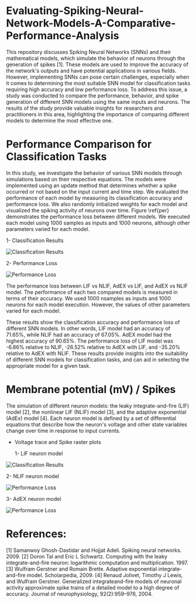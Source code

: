 # Evaluating-Spiking-Neural-Network-Models-A-Comparative-Performance-Analysis


This repository discusses Spiking Neural Networks (SNNs) and their mathematical models, which simulate the behavior of neurons through the generation of spikes [1]. These models are used to improve the accuracy of the network's outputs and have potential applications in various fields. However, implementing SNNs can pose certain challenges, especially when it comes to determining the most suitable SNN model for classification tasks requiring high accuracy and low performance loss. To address this issue, a study was conducted to compare the performance, behavior, and spike generation of different SNN models using the same inputs and neurons. The results of the study provide valuable insights for researchers and practitioners in this area, highlighting the importance of comparing different models to determine the most effective one.


# Performance Comparison for Classification Tasks

In this study, we investigate the behavior of various SNN models through simulations based on their respective equations. The models were implemented using an update method that determines whether a spike occurred or not based on the input current and time step. We evaluated the performance of each model by measuring its classification accuracy and performance loss. We also randomly initialized weights for each model and visualized the spiking activity of neurons over time. Figure \ref{per} demonstrates the performance loss between different models. We executed each model using 1000 samples as inputs and 1000 neurons, although other parameters varied for each model.


  1- Classification Results
  
![Classification Results](https://github.com/Rao-Sanaullah/Evaluating-Spiking-Neural-Network-Models-A-Comparative-Performance-Analysis/blob/main/2.png)

  2- Performance Loss
  
![Performance Loss](https://github.com/Rao-Sanaullah/Evaluating-Spiking-Neural-Network-Models-A-Comparative-Performance-Analysis/blob/main/1.png)


The performance loss between LIF vs NLIF, AdEX vs LIF, and AdEX vs NLIF model. The performance of each two compared models is measured in terms of their accuracy. We used 1000 nsamples as inputs and 1000 neurons for each model execution. However, the values of other parameters varied for each model.


These results show the classification accuracy and performance loss of different SNN models. In other words, LIF model had an accuracy of 71.65%, while NLIF had an accuracy of 67.05%. AdEX model had the highest accuracy of 90.65%. The performance loss of LIF model was -6.86% relative to NLIF, -26.52% relative to AdEX with LIF, and -35.20% relative to AdEX with NLIF. These results provide insights into the suitability of different SNN models for classification tasks, and can aid in selecting the appropriate model for a given task.


# Membrane potential (mV) / Spikes

The simulation of different neuron models: the leaky integrate-and-fire (LIF) model [2], the nonlinear LIF (NLIF) model [3], and the adaptive exponential (AdEx) model [4]. Each neuron model is defined by a set of differential equations that describe how the neuron's voltage and other state variables change over time in response to input currents.


- Voltage trace and Spike raster plots

  1- LIF neuron model
  
![Classification Results](https://github.com/Rao-Sanaullah/Evaluating-Spiking-Neural-Network-Models-A-Comparative-Performance-Analysis/blob/main/s1.png)

  2- NLIF neuron model
  
![Performance Loss](https://github.com/Rao-Sanaullah/Evaluating-Spiking-Neural-Network-Models-A-Comparative-Performance-Analysis/blob/main/s2.png)

  3- AdEX neuron model

![Performance Loss](https://github.com/Rao-Sanaullah/Evaluating-Spiking-Neural-Network-Models-A-Comparative-Performance-Analysis/blob/main/s3.png)


# References:

[1] Samanwoy Ghosh-Dastidar and Hojjat Adeli. Spiking neural networks. 2009.
[2] Doron Tal and Eric L Schwartz. Computing with the leaky integrate-and-fire neuron: logarithmic computation and multiplication. 1997.
[3] Wulfram Gerstner and Romain Brette. Adaptive exponential integrate-and-fire model. Scholarpedia, 2009.
[4] Renaud Jolivet, Timothy J Lewis, and Wulfram Gerstner. Generalized integrateand-fire models of neuronal activity approximate spike trains of a detailed model to a high degree of accuracy. Journal of neurophysiology, 92(2):959–976, 2004.


